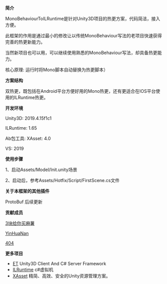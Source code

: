 **简介**

MonoBehaviourToILRuntime是针对Unity3D项目的热更方案，代码简洁，接入方便。

此框架的作用是通过最小的修改让以传统MonoBehaviour写法的老项目快速获得完善的热更新能力。

当然新项目也可以用，可以继续使用熟悉的MonoBehaviour写法，却具备热更能力。

核心原理: 运行时将Mono脚本自动替换为热更脚本）

**方案结构**

双热更，既包括在Android平台方便好用的Mono热更，还有更适合在IOS平台使用的ILRuntime热更。

**开发环境**

Unity3D: 2019.4.15f1c1

ILRuntime: 1.65

Ab包工具: XAsset: 4.0

VS: 2019

**使用步骤**

1、启动Assets/Model/Init.unity场景

2、启动后，参考Assets/Hotfix/Script/FirstScene.cs文件

**关于本框架的其他插件**

ProtoBuf 后续更新

**贡献成员**

[3块给你买麻薯](https://github.com/suixin567)

[YinHuaNan](https://github.com/YinHuaNan)

[404](https://github.com/404Lccxy)

**更多项目**

- [ET](https://github.com/egametang/ET) Unity3D Client And C# Server Framework
- [ILRuntime](https://github.com/Ourpalm/ILRuntime) c#虚拟机
- [XAsset](https://github.com/xasset/xasset) 精简、高效、安全的Unity资源管理方案。


